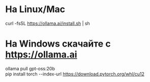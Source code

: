 # На Linux/Mac
curl -fsSL https://ollama.ai/install.sh | sh

# На Windows скачайте с https://ollama.ai

ollama pull gpt-oss:20b  
pip install torch --index-url https://download.pytorch.org/whl/cu12
